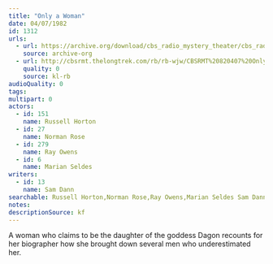 ```yaml
---
title: "Only a Woman"
date: 04/07/1982
id: 1312
urls: 
  - url: https://archive.org/download/cbs_radio_mystery_theater/cbs_radio_mystery_theater-1301-1350.zip/cbs_radio_mystery_theater-1301-1350%2Fcbsrmt_1312_only_a_woman.mp3
    source: archive-org
  - url: http://cbsrmt.thelongtrek.com/rb/rb-wjw/CBSRMT%20820407%20Only%20A%20Woman_wjw.mp3
    quality: 0
    source: kl-rb
audioQuality: 0
tags: 
multipart: 0
actors:  
  - id: 151
    name: Russell Horton  
  - id: 27
    name: Norman Rose  
  - id: 279
    name: Ray Owens  
  - id: 6
    name: Marian Seldes
writers:  
  - id: 13
    name: Sam Dann
searchable: Russell Horton,Norman Rose,Ray Owens,Marian Seldes Sam Dann
notes: 
descriptionSource: kf
---
```

A woman who claims to be the daughter of the goddess Dagon recounts for her biographer how she brought down several men who underestimated her.